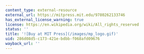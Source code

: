 ```yaml
---
content_type: external-resource
external_url: https://mitpress.mit.edu/9780262133746
has_external_license_warning: true
license: https://en.wikipedia.org/wiki/All_rights_reserved
status: ''
title: '![Buy at MIT Press](/images/mp_logo.gif)'
uid: 286d08d5-c173-421e-bdbb-f068afd09676
wayback_url: ''
---
```

